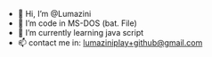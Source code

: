 - 👋 Hi, I’m @Lumazini
- 👀 I’m code in MS-DOS (bat. File)
- 🌱 I’m currently learning java script
- 📫 contact me in: lumaziniplay+github@gmail.com


<!---
Lumazini/Lumazini is a ✨ special ✨ repository because its `README.md` (this file) appears on your GitHub profile.
You can click the Preview link to take a look at your changes.
--->
